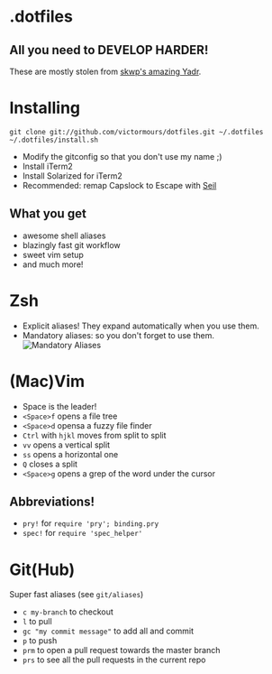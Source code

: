 # .dotfiles
## All you need to DEVELOP HARDER!

These are mostly stolen from [skwp's amazing Yadr](https://github.com/skwp/dotfiles).

Installing
===
```
git clone git://github.com/victormours/dotfiles.git ~/.dotfiles
~/.dotfiles/install.sh
```
- Modify the gitconfig so that you don't use my name ;)
- Install iTerm2
- Install Solarized for iTerm2
- Recommended: remap Capslock to Escape with [Seil](https://pqrs.org/osx/karabiner/seil.html.en)

## What you get
- awesome shell aliases
- blazingly fast git workflow
- sweet vim setup
- and much more!

Zsh
===
- Explicit aliases! They expand automatically when you use them.
- Mandatory aliases: so you don't forget to use them.
![Mandatory Aliases](https://cloud.githubusercontent.com/assets/1840367/7302861/9e437a96-e9ec-11e4-9978-9f33f21bd7d9.gif)

(Mac)Vim
===
- Space is the leader!
- `<Space>f` opens a file tree
- `<Space>d` opensa a fuzzy file finder
- `Ctrl` with `hjkl` moves from split to split
- `vv` opens a vertical split
- `ss` opens a horizontal one
- `Q` closes a split
- `<Space>g` opens a grep of the word under the cursor

Abbreviations!
-
- `pry!` for `require 'pry'; binding.pry`
- `spec!` for `require 'spec_helper'`

Git(Hub)
===
Super fast aliases (see `git/aliases`)

- `c my-branch` to checkout
- `l` to pull
- `gc "my commit message"` to add all and commit
- `p` to push
- `prm` to open a pull request towards the master branch
- `prs` to see all the pull requests in the current repo


